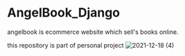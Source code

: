 # AngelBook_Django

angelbook is ecommerce website which sell's books online.

this repository is part of personal project
![2021-12-18 (4)](https://user-images.githubusercontent.com/96230577/146631880-52913b10-785c-4c31-b165-1d8cf09288c1.png)
